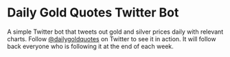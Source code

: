 # Daily Gold Quotes Twitter Bot

A simple Twitter bot that tweets out gold and silver prices daily with relevant charts. Follow [@dailygoldquotes](https://twitter.com/dailygoldquotes) on Twitter to see it in action. It will follow back everyone who is following it at the end of each week.
